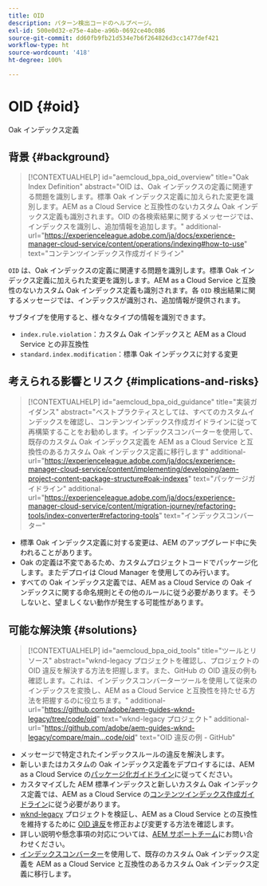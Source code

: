 ```yaml
---
title: OID
description: パターン検出コードのヘルプページ。
exl-id: 500e0d32-e75e-4abe-a96b-0692ce40c086
source-git-commit: dd60fb9fb21d534e7b6f264826d3cc1477def421
workflow-type: ht
source-wordcount: '418'
ht-degree: 100%

---
```


# OID {#oid}

Oak インデックス定義

## 背景 {#background}

>[!CONTEXTUALHELP]
>id="aemcloud_bpa_oid_overview"
>title="Oak Index Definition"
>abstract="OID は、Oak インデックスの定義に関連する問題を識別します。標準 Oak インデックス定義に加えられた変更を識別します。AEM as a Cloud Service と互換性のないカスタム Oak インデックス定義も識別されます。OID の各検索結果に関するメッセージでは、インデックスを識別し、追加情報を追加します。"
>additional-url="https://experienceleague.adobe.com/ja/docs/experience-manager-cloud-service/content/operations/indexing#how-to-use" text="コンテンツインデックス作成ガイドライン"

`OID` は、Oak インデックスの定義に関連する問題を識別します。標準 Oak インデックス定義に加えられた変更を識別します。AEM as a Cloud Service と互換性のないカスタム Oak インデックス定義も識別されます。各 `OID` 検出結果に関するメッセージでは、インデックスが識別され、追加情報が提供されます。

サブタイプを使用すると、様々なタイプの情報を識別できます。

* `index.rule.violation`：カスタム Oak インデックスと AEM as a Cloud Service との非互換性
* `standard.index.modification`：標準 Oak インデックスに対する変更

## 考えられる影響とリスク {#implications-and-risks}

>[!CONTEXTUALHELP]
>id="aemcloud_bpa_oid_guidance"
>title="実装ガイダンス"
>abstract="ベストプラクティスとしては、すべてのカスタムインデックスを確認し、コンテンツインデックス作成ガイドラインに従って再構築することをお勧めします。インデックスコンバーターを使用して、既存のカスタム Oak インデックス定義を AEM as a Cloud Service と互換性のあるカスタム Oak インデックス定義に移行します"
>additional-url="https://experienceleague.adobe.com/ja/docs/experience-manager-cloud-service/content/implementing/developing/aem-project-content-package-structure#oak-indexes" text="パッケージガイドライン"
>additional-url="https://experienceleague.adobe.com/ja/docs/experience-manager-cloud-service/content/migration-journey/refactoring-tools/index-converter#refactoring-tools" text="インデックスコンバーター"

* 標準 Oak インデックス定義に対する変更は、AEM のアップグレード中に失われることがあります。
* Oak の定義は不変であるため、カスタムプロジェクトコードでパッケージ化します。またデプロイは Cloud Manager を使用してのみ行います。
* すべての Oak インデックス定義では、AEM as a Cloud Service の Oak インデックスに関する命名規則とその他のルールに従う必要があります。そうしないと、望ましくない動作が発生する可能性があります。

## 可能な解決策 {#solutions}

>[!CONTEXTUALHELP]
>id="aemcloud_bpa_oid_tools"
>title="ツールとリソース"
>abstract="wknd-legacy プロジェクトを確認し、プロジェクトの OID 違反を解決する方法を把握します。また、GitHub の OID 違反の例も確認します。これは、インデックスコンバーターツールを使用して従来のインデックスを変換し、AEM as a Cloud Service と互換性を持たせる方法を把握するのに役立ちます。"
>additional-url="https://github.com/adobe/aem-guides-wknd-legacy/tree/code/oid" text="wknd-legacy プロジェクト"
>additional-url="https://github.com/adobe/aem-guides-wknd-legacy/compare/main...code/oid" text="OID 違反の例 - GitHub"

* メッセージで特定されたインデックスルールの違反を解決します。
* 新しいまたはカスタムの Oak インデックス定義をデプロイするには、AEM as a Cloud Service の[パッケージ化ガイドライン](https://experienceleague.adobe.com/ja/docs/experience-manager-cloud-service/content/implementing/developing/aem-project-content-package-structure)に従ってください。
* カスタマイズした AEM 標準インデックスと新しいカスタム Oak インデックス定義では、AEM as a Cloud Service の[コンテンツインデックス作成ガイドライン](https://experienceleague.adobe.com/ja/docs/experience-manager-cloud-service/content/operations/indexing#preparing-the-new-index-definition)に従う必要があります。
* [wknd-legacy](https://github.com/adobe/aem-guides-wknd-legacy/tree/code/oid) プロジェクトを検証し、AEM as a Cloud Service との互換性を維持するために [OID 違反](https://github.com/adobe/aem-guides-wknd-legacy/compare/main...code/oid)を修正および変更する方法を確認します。
* 詳しい説明や懸念事項の対応については、[AEM サポートチーム](https://helpx.adobe.com/jp/enterprise/using/support-for-experience-cloud.html)にお問い合わせください。
* [インデックスコンバーター](https://experienceleague.adobe.com/ja/docs/experience-manager-cloud-service/content/migration-journey/refactoring-tools/index-converter#refactoring-tools)を使用して、既存のカスタム Oak インデックス定義を AEM as a Cloud Service と互換性のあるカスタム Oak インデックス定義に移行します。
